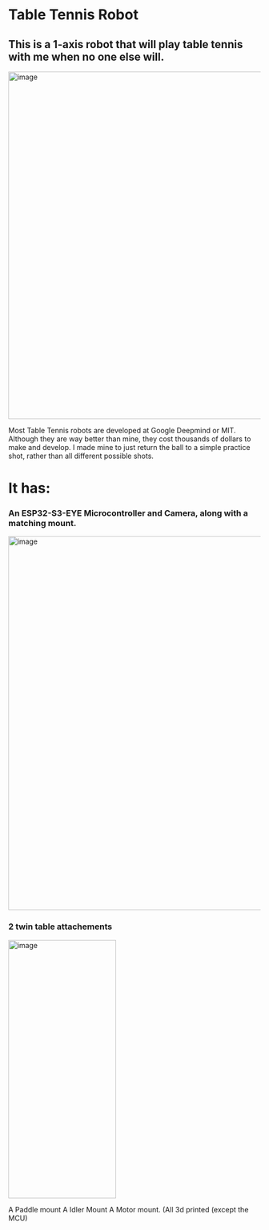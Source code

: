 # Table Tennis Robot

<h2>This is a 1-axis robot that will play table tennis with me when no one else will.</h2>

<img width="1024" height="694" alt="image" src="https://github.com/user-attachments/assets/7818f7dc-db02-4fcc-95a7-84b55bdee2f5" />

<br>

Most Table Tennis robots are developed at Google Deepmind or MIT. Although they are way better than mine, they cost thousands of dollars to make and develop. I made mine to just return the ball to a simple practice shot, rather than all different possible shots.


# It has:
<h3>An ESP32-S3-EYE Microcontroller and Camera, along with a matching mount.</h3>

<img width="571" height="747" alt="image" src="https://github.com/user-attachments/assets/3202e547-4a8d-4fa1-b1b6-8f63af50e335" />

<h3>2 twin table attachements</h3>

<img width="215" height="516" alt="image" src="https://github.com/user-attachments/assets/5ed289fc-a7bc-45b1-b0dc-56c7da03cd58" />


A Paddle mount
A Idler Mount
A Motor mount.
(All 3d printed (except the MCU)

